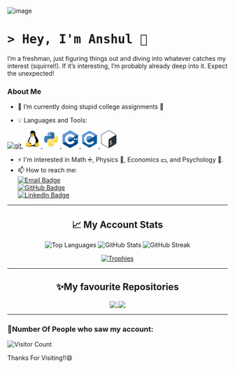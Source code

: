 ![image](https://github.com/user-attachments/assets/ec04a5e6-7965-423d-8c00-ad2107f3b55f)

# <samp>&gt; Hey, I'm Anshul 👋
I’m a freshman, just figuring things out and diving into whatever catches my interest (squirrel!). If it’s interesting, I’m probably already deep into it. Expect the unexpected!

### About Me
- 🔭 I’m currently doing stupid college assignments 🥲
<!-- - 💡 Programming languages I know: Python<img height=20 src="https://raw.githubusercontent.com/github/explore/80688e429a7d4ef2fca1e82350fe8e3517d3494d/topics/python/python.png"> | JavaScript <img height=20 src="https://raw.githubusercontent.com/github/explore/80688e429a7d4ef2fca1e82350fe8e3517d3494d/topics/javascript/javascript.png"> | HTML<img height=20 src="https://raw.githubusercontent.com/github/explore/80688e429a7d4ef2fca1e82350fe8e3517d3494d/topics/html/html.png">. -->
- 💡 Languages and Tools:
<p align="left">
    <a href="https://git-scm.com/" target="_blank" rel="noreferrer"> <img
            src="https://www.vectorlogo.zone/logos/git-scm/git-scm-icon.svg" alt="git" width="40" height="40" /> </a>
    <a href="https://www.linux.org/" target="_blank" rel="noreferrer"> <img
            src="https://raw.githubusercontent.com/devicons/devicon/master/icons/linux/linux-original.svg" alt="linux"
            width="40" height="40" /> </a>
    <a href="https://www.python.org" target="_blank" rel="noreferrer"> <img
            src="https://raw.githubusercontent.com/devicons/devicon/master/icons/python/python-original.svg" alt="python"
            width="40" height="40" /> </a>
    <a href="https://isocpp.org/" target="_blank" rel="noreferrer"> <img
            src="https://raw.githubusercontent.com/devicons/devicon/master/icons/cplusplus/cplusplus-original.svg" alt="cplusplus"
            width="40" height="40" /> </a>
    <a href="https://en.wikipedia.org/wiki/C_(programming_language)" target="_blank" rel="noreferrer"> <img
            src="https://raw.githubusercontent.com/devicons/devicon/master/icons/c/c-original.svg" alt="c"
            width="40" height="40" /> </a>
    <a href="https://www.gnu.org/software/bash/" target="_blank" rel="noreferrer"> <img
            src="https://raw.githubusercontent.com/devicons/devicon/master/icons/bash/bash-original.svg" alt="bash"
            width="40" height="40" /> </a>
</p>


<!-- - 🌱 Currently learning Rust <img height=20 src="https://github.com/rust-lang/rust-artwork/blob/master/logo/rust-logo-128x128.png">. -->
- ⚡ I'm interested in Math ➗, Physics 🚀, Economics 💵, and Psychology 🧠.
- 📫 How to reach me:<br>
    [![Email Badge](https://img.shields.io/badge/-Email-e4405f?style=flat-square&logo=Gmail&logoColor=white&color=critical)](mailto:anshulbadhani@gmail.com)<br>
    [![GitHub Badge](https://img.shields.io/badge/-GitHub-e4405f?style=flat-square&logo=Github&logoColor=black&color=white)](https://github.com/anshulbadhani)<br>
    [![LinkedIn Badge](https://img.shields.io/badge/-LinkedIn-0077b5?style=flat-square&logo=LinkedIn&logoColor=white)](https://www.linkedin.com/in/anshulbadhani/)
<hr>
    
<h2 align="center">📈 My Account Stats</h2>

<div align="center">
  <img src="https://github-readme-stats.vercel.app/api/top-langs?username=anshulbadhani&show_icons=true&locale=en&layout=compact&hide=html,css,makefile,cmake" alt="Top Languages" height="200"/>
  
  <img src="https://github-readme-stats.vercel.app/api?username=anshulbadhani&show_icons=true&locale=en" alt="GitHub Stats" height="200"/>
  
  <img src="https://github-readme-streak-stats.herokuapp.com/?user=anshulbadhani" alt="GitHub Streak" height="200"/>
  
  <p>
    <a href="https://github.com/ryo-ma/github-profile-trophy">
      <img src="https://github-profile-trophy.vercel.app/?username=anshulbadhani" alt="Trophies" />
    </a>
  </p>
</div>
<hr>


<h2 align="center">✨My favourite Repositories </h2>
<div align="center">
    <a href="https://github.com/anshulbadhani/Whitespace-syntax-writer">
        <img align="center" padding="2px" src="https://github-readme-stats.vercel.app/api/pin/?username=anshulbadhani&repo=Whitespace-syntax-writer&theme=buefy" />
    </a>
    <a href="https://github.com/anshulbadhani/Clicks-Per-Second">
        <img align="center" padding="2px" src="https://github-readme-stats.vercel.app/api/pin/?username=anshulbadhani&repo=Clicks-Per-Second&theme=buefy" />
    </a>
</div>
<hr>
    
### 🤩Number Of People who saw my account:

![Visitor Count](https://profile-counter.glitch.me/anshulbadhani/count.svg)
    
Thanks For Visiting!!😄

<!-- <a href="https://manytools.org/hacker-tools/ascii-banner/"></a> -->
<!--
**anshulbadhani/anshulbadhani** is a ✨ _special_ ✨ repository because its `README.md` (this file) appears on your GitHub profile.

Here are some ideas to get you started:

- 🔭 I’m currently working on ...
- 🌱 I’m currently learning ...
- 👯 I’m looking to collaborate on ...
- 🤔 I’m looking for help with ...
- 💬 Ask me about ...
- 📫 How to reach me: ...
- 😄 Pronouns: ...
- ⚡ Fun fact: ...
-->
